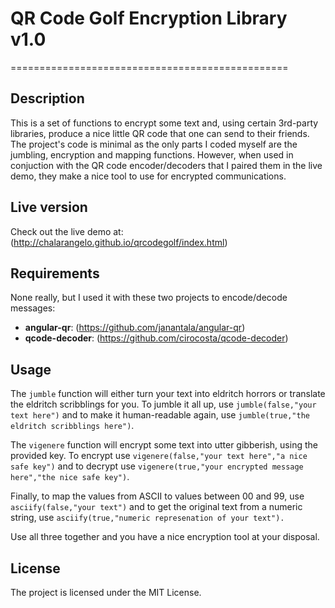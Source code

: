 # QR Code Golf Encryption Library v1.0 #
================================================

## Description ##

This is a set of functions to encrypt some text and, using certain 3rd-party libraries, produce a nice little QR code that one can send to their friends. The project's code is minimal as the only parts I coded myself are the jumbling, encryption and mapping functions. However, when used in conjuction with the QR code encoder/decoders that I paired them in the live demo, they make a nice tool to use for encrypted communications.

## Live version ##

Check out the live demo at: (http://chalarangelo.github.io/qrcodegolf/index.html)

## Requirements ## 

None really, but I used it with these two projects to encode/decode messages:

+ **angular-qr**: (https://github.com/janantala/angular-qr)
+ **qcode-decoder**: (https://github.com/cirocosta/qcode-decoder)

## Usage ##

The `jumble` function will either turn your text into eldritch horrors or translate the eldritch scribblings for you. To jumble it all up, use `jumble(false,"your text here")` and to make it human-readable again, use `jumble(true,"the eldritch scribblings here")`.

The `vigenere` function will encrypt some text into utter gibberish, using the provided key. To encrypt use `vigenere(false,"your text here","a nice safe key")` and to decrypt use `vigenere(true,"your encrypted message here","the nice safe key")`.

Finally, to map the values from ASCII to values between 00 and 99, use `asciify(false,"your text")` and to get the original text from a numeric string, use `asciify(true,"numeric represenation of your text").`

Use all three together and you have a nice encryption tool at your disposal.

## License ##

The project is licensed under the MIT License. 